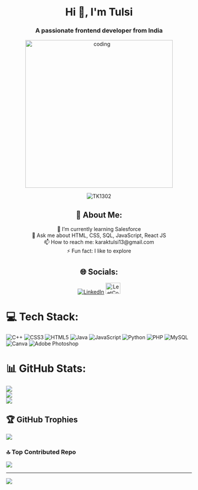 <h1 align="center">Hi 👋, I'm Tulsi</h1>
<h3 align="center">A passionate frontend developer from India</h3>

<div align="center">
<img align="center" alt="coding" width="400" src="https://camo.githubusercontent.com/374987f773148e46b1851b9e3bc4bf71b182562dd002620ef3e4263cb3997130/68747470733a2f2f6d69726f2e6d656469756d2e636f6d2f6d61782f3837352f312a7164415731546a434e353768316c6275757a766368672e676966">
</div>

<p align="center">
<img src="http://komarev.com/ghpvc/?username=TK1302&label=Profile views&color=0e75b5&style=flat" alt="TK1302"/>
</p>

<h2 align="center">💫 About Me:</h2>
<p align="center">
🌱 I’m currently learning Salesforce<br>
💬 Ask me about HTML, CSS, SQL, JavaScript, React JS<br>
📫 How to reach me: karaktulsi13@gmail.com<br>
⚡ Fun fact: I like to explore
</p>

<h2 align="center">🌐 Socials:</h2>
<p align="center">
<a href="https://linkedin.com/in/https://www.linkedin.com/in/tulsi-kumari-812831223/" target="_blank"><img src="https://img.shields.io/badge/LinkedIn-%230077B5.svg?logo=linkedin&logoColor=white" alt="LinkedIn"></a>
<a href="https://www.leetcode.com/tk_1302" target="_blank"><img src="https://raw.githubusercontent.com/rahuldkjain/github-profile-readme-generator/master/src/images/icons/Social/leet-code.svg" alt="LeetCode" height="30" width="40" /></a>

# 💻 Tech Stack:
![C++](https://img.shields.io/badge/c++-%2300599C.svg?style=flat-square&logo=c%2B%2B&logoColor=white) ![CSS3](https://img.shields.io/badge/css3-%231572B6.svg?style=flat-square&logo=css3&logoColor=white) ![HTML5](https://img.shields.io/badge/html5-%23E34F26.svg?style=flat-square&logo=html5&logoColor=white) ![Java](https://img.shields.io/badge/java-%23ED8B00.svg?style=flat-square&logo=java&logoColor=white) ![JavaScript](https://img.shields.io/badge/javascript-%23323330.svg?style=flat-square&logo=javascript&logoColor=%23F7DF1E) ![Python](https://img.shields.io/badge/python-3670A0?style=flat-square&logo=python&logoColor=ffdd54) ![PHP](https://img.shields.io/badge/php-%23777BB4.svg?style=flat-square&logo=php&logoColor=white) ![MySQL](https://img.shields.io/badge/mysql-%2300f.svg?style=flat-square&logo=mysql&logoColor=white) ![Canva](https://img.shields.io/badge/Canva-%2300C4CC.svg?style=flat-square&logo=Canva&logoColor=white) ![Adobe Photoshop](https://img.shields.io/badge/adobephotoshop-%2331A8FF.svg?style=flat-square&logo=adobephotoshop&logoColor=white)
# 📊 GitHub Stats:
![](https://github-readme-stats.vercel.app/api?username=TK1302&theme=dark&hide_border=false&include_all_commits=false&count_private=false)<br/>
![](https://github-readme-streak-stats.herokuapp.com/?user=TK1302&theme=dark&hide_border=false)<br/>
![](https://github-readme-stats.vercel.app/api/top-langs/?username=TK1302&theme=dark&hide_border=false&include_all_commits=false&count_private=false&layout=compact)

## 🏆 GitHub Trophies
![](https://github-profile-trophy.vercel.app/?username=TK1302&theme=dracula&no-frame=false&no-bg=true&margin-w=4)

### 🔝 Top Contributed Repo
![](https://github-contributor-stats.vercel.app/api?username=TK1302&limit=5&theme=dark&combine_all_yearly_contributions=true)

---
[![](https://visitcount.itsvg.in/api?id=TK1302&icon=0&color=0)](https://visitcount.itsvg.in)

<!-- Proudly created with GPRM ( https://gprm.itsvg.in ) -->
